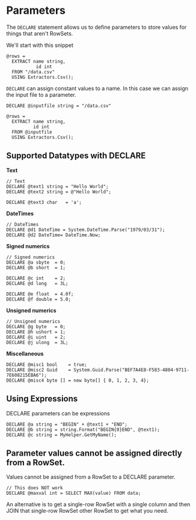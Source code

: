 # Parameters

The `DECLARE` statement allows us to define parameters to store values for things that aren't RowSets.

We'll start with this snippet

```
@rows = 
  EXTRACT name string, 
           id int
  FROM "/data.csv"
  USING Extractors.Csv();
```

`DECLARE` can assign constant values to a name. In this case we can assign the input file to a parameter.

```
DECLARE @inputfile string = "/data.csv"

@rows = 
  EXTRACT name string, 
          id int
  FROM @inputfile
  USING Extractors.Csv();
```

## Supported Datatypes with DECLARE

**Text**

```
// Text
DECLARE @text1 string = "Hello World";
DECLARE @text2 string = @"Hello World";

DECLARE @text3 char   = 'a';
```

**DateTimes**

```
// DateTimes
DECLARE @d1 DateTime = System.DateTime.Parse("1979/03/31");
DECLARE @d2 DateTime= DateTime.Now;
```

**Signed numerics**

```
// Signed numerics
DECLARE @a sbyte  = 0;
DECLARE @b short  = 1;

DECLARE @c int    = 2;
DECLARE @d long   = 3L;

DECLARE @e float  = 4.0f;
DECLARE @f double = 5.0;
```

**Unsigned numerics**

```
// Unsigned numerics
DECLARE @g byte   = 0;
DECLARE @h ushort = 1;
DECLARE @i uint   = 2;
DECLARE @j ulong  = 3L;
```

**Miscellaneous**

```
DECLARE @misc1 bool    = true;
DECLARE @misc2 Guid    = System.Guid.Parse("BEF7A4E8-F583-4804-9711-7E608215EBA6");
DECLARE @misc4 byte [] = new byte[] { 0, 1, 2, 3, 4};
```



## Using Expressions

DECLARE parameters can be expressions

```
DECLARE @a string = "BEGIN" + @text1 + "END";
DECLARE @b string = string.Format("BEGIN{0}END", @text1);
DECLARE @c string = MyHelper.GetMyName();
```


## Parameter values cannot be assigned directly from a RowSet.

Values cannot be assigned from a RowSet to a DECLARE parameter.

```
// This does NOT work
DECLARE @maxval int = SELECT MAX(value) FROM data;
```

An alternative is to get a single-row RowSet with a single column and then JOIN that single-row RowSet other RowSet to get what you need.

